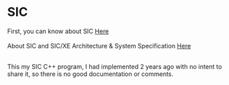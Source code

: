 # SIC

First, you can know about SIC <a href="https://en.wikipedia.org/wiki/Simplified_Instructional_Computer"> Here </a><br></br>
About SIC and SIC/XE Architecture & System Specification <a href="http://www-rohan.sdsu.edu/~stremler/2003_CS530/SicArchitecture.html"> Here </a><br></br>

This my SIC C++ program, I had implemented 2 years ago with no intent to share it, so there is no good documentation or comments.
